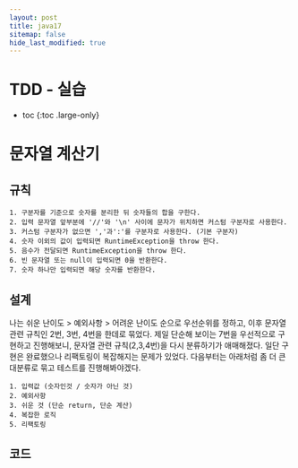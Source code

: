 ```yaml
---
layout: post
title: java17
sitemap: false
hide_last_modified: true
---
```

# TDD - 실습

* toc
{:toc .large-only}

# 문자열 계산기

## 규칙

```
1. 구분자를 기준으로 숫자를 분리한 뒤 숫자들의 합을 구한다.
2. 입력 문자열 앞부분에 '//'와 '\n' 사이에 문자가 위치하면 커스텀 구분자로 사용한다.
3. 커스텀 구분자가 없으면 ','과':'를 구분자로 사용한다. (기본 구분자)
4. 숫자 이외의 값이 입력되면 RuntimeException을 throw 한다.
5. 음수가 전달되면 RuntimeException을 throw 한다.
6. 빈 문자열 또는 null이 입력되면 0을 반환한다.
7. 숫자 하나만 입력되면 해당 숫자를 반환한다.
```

## 설계

나는 쉬운 난이도 > 예외사항 > 어려운 난이도 순으로 우선순위를 정하고, 이후 문자열 관련 규칙인 2번, 3번, 4번을 한데로 묶었다.
제일 단순해 보이는 7번을 우선적으로 구현하고 진행해보니, 문자열 관련 규칙(2,3,4번)을 다시 분류하기가 애매해졌다.
일단 구현은 완료했으나 리팩토링이 복잡해지는 문제가 있었다.
다음부터는 아래처럼 좀 더 큰 대분류로 묶고 테스트를 진행해봐야겠다.

```
1. 입력값 (숫자인것 / 숫자가 아닌 것)
2. 예외사항
3. 쉬운 것 (단순 return, 단순 계산)
4. 복잡한 로직
5. 리팩토링
```

## 코드